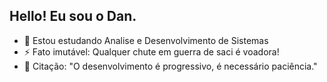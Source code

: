 ## Hello! Eu sou o Dan.


- 🌱 Estou estudando Analise e Desenvolvimento de Sistemas
- ⚡ Fato imutável: Qualquer chute em guerra de saci é voadora!
- 💬 Citação: "O desenvolvimento é progressivo, é necessário paciência."

